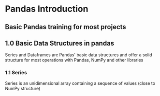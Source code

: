 # Pandas Introduction

## Basic Pandas training for most projects

## 1.0 Basic Data Structures in pandas
Series and Dataframes are Pandas' basic data structures and offer a solid structure for most operations with Pandas, NumPy and other libraries

### 1.1 Series
Series is an unidimensional array containing a sequence of values (close to NumPy structure)